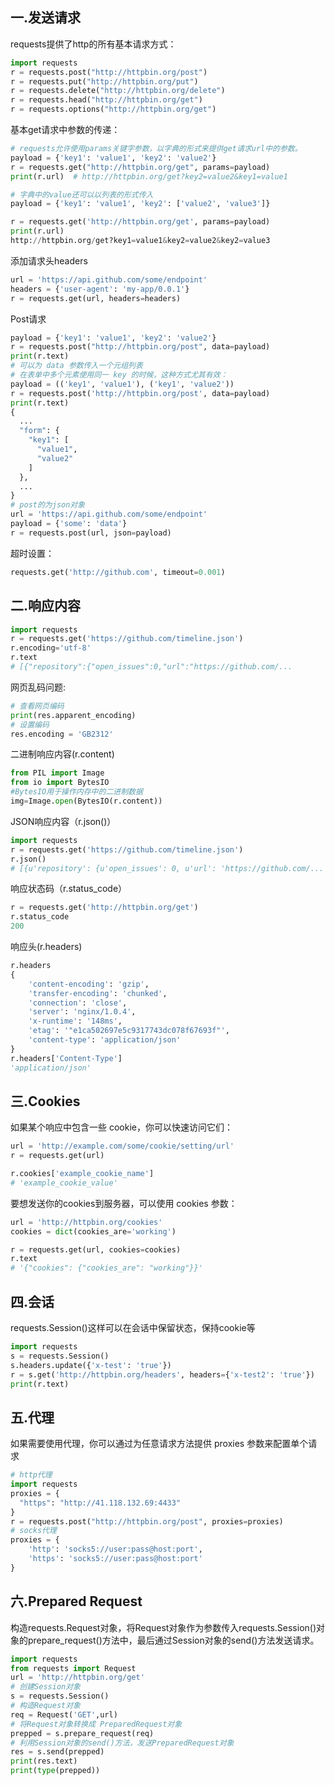 ## 一.发送请求
requests提供了http的所有基本请求方式：
```python
import requests
r = requests.post("http://httpbin.org/post")
r = requests.put("http://httpbin.org/put")
r = requests.delete("http://httpbin.org/delete")
r = requests.head("http://httpbin.org/get")
r = requests.options("http://httpbin.org/get")
```

基本get请求中参数的传递：

```python
# requests允许使用params关键字参数，以字典的形式来提供get请求url中的参数。
payload = {'key1': 'value1', 'key2': 'value2'}
r = requests.get("http://httpbin.org/get", params=payload)
print(r.url)  # http://httpbin.org/get?key2=value2&key1=value1

# 字典中的value还可以以列表的形式传入
payload = {'key1': 'value1', 'key2': ['value2', 'value3']}

r = requests.get('http://httpbin.org/get', params=payload)
print(r.url)
http://httpbin.org/get?key1=value1&key2=value2&key2=value3
```

添加请求头headers
```python
url = 'https://api.github.com/some/endpoint'
headers = {'user-agent': 'my-app/0.0.1'}
r = requests.get(url, headers=headers)
```

Post请求
```python
payload = {'key1': 'value1', 'key2': 'value2'}
r = requests.post("http://httpbin.org/post", data=payload)
print(r.text)
# 可以为 data 参数传入一个元组列表
# 在表单中多个元素使用同一 key 的时候，这种方式尤其有效：
payload = (('key1', 'value1'), ('key1', 'value2'))
r = requests.post('http://httpbin.org/post', data=payload)
print(r.text)
{
  ...
  "form": {
    "key1": [
      "value1",
      "value2"
    ]
  },
  ...
}
# post的为json对象
url = 'https://api.github.com/some/endpoint'
payload = {'some': 'data'}
r = requests.post(url, json=payload)
```

超时设置：

```python
requests.get('http://github.com', timeout=0.001)
```

## 二.响应内容
```python
import requests
r = requests.get('https://github.com/timeline.json')
r.encoding='utf-8'
r.text
# [{"repository":{"open_issues":0,"url":"https://github.com/...
```

网页乱码问题:
```python
# 查看网页编码
print(res.apparent_encoding)
# 设置编码
res.encoding = 'GB2312'
```

二进制响应内容(r.content)
```python
from PIL import Image
from io import BytesIO
#BytesIO用于操作内存中的二进制数据
img=Image.open(BytesIO(r.content))
```

JSON响应内容（r.json()）
```python
import requests
r = requests.get('https://github.com/timeline.json')
r.json()
# [{u'repository': {u'open_issues': 0, u'url': 'https://github.com/...
```

响应状态码（r.status_code）
```python
r = requests.get('http://httpbin.org/get')
r.status_code
200
```

响应头(r.headers)
```python
r.headers
{
    'content-encoding': 'gzip',
    'transfer-encoding': 'chunked',
    'connection': 'close',
    'server': 'nginx/1.0.4',
    'x-runtime': '148ms',
    'etag': '"e1ca502697e5c9317743dc078f67693f"',
    'content-type': 'application/json'
}
r.headers['Content-Type']
'application/json'
```

## 三.Cookies
如果某个响应中包含一些 cookie，你可以快速访问它们：
```python
url = 'http://example.com/some/cookie/setting/url'
r = requests.get(url)

r.cookies['example_cookie_name']
# 'example_cookie_value'
```

要想发送你的cookies到服务器，可以使用 cookies 参数：
```python
url = 'http://httpbin.org/cookies'
cookies = dict(cookies_are='working')

r = requests.get(url, cookies=cookies)
r.text
# '{"cookies": {"cookies_are": "working"}}'
```

## 四.会话
requests.Session()这样可以在会话中保留状态，保持cookie等
```python
import requests
s = requests.Session()
s.headers.update({'x-test': 'true'})
r = s.get('http://httpbin.org/headers', headers={'x-test2': 'true'})
print(r.text)
```

## 五.代理
如果需要使用代理，你可以通过为任意请求方法提供 proxies 参数来配置单个请求
```python
# http代理
import requests
proxies = {
  "https": "http://41.118.132.69:4433"
}
r = requests.post("http://httpbin.org/post", proxies=proxies)
# socks代理
proxies = {
    'http': 'socks5://user:pass@host:port',
    'https': 'socks5://user:pass@host:port'
}
```
## 六.Prepared Request
构造requests.Request对象，将Request对象作为参数传入requests.Session()对象的prepare_request()方法中，最后通过Session对象的send()方法发送请求。
```python
import requests
from requests import Request
url = 'http://httpbin.org/get'
# 创建Session对象
s = requests.Session()
# 构造Request对象
req = Request('GET',url)
# 将Request对象转换成 PreparedRequest对象
prepped = s.prepare_request(req)
# 利用Session对象的send()方法，发送PreparedRequest对象
res = s.send(prepped)
print(res.text)
print(type(prepped))
```
